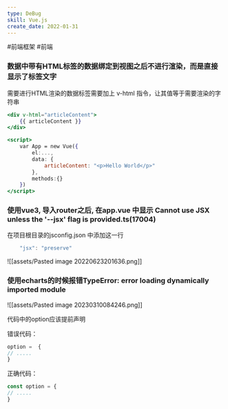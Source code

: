 ```yaml
---
type: DeBug
skill: Vue.js
create_date: 2022-01-31
---
```


#前端框架 #前端 


### 数据中带有HTML标签的数据绑定到视图之后不进行渲染，而是直接显示了标签文字

需要进行HTML渲染的数据标签需要加上 v-html 指令，让其值等于需要渲染的字符串

```jsx
<div v-html="articleContent">
    {{ articleContent }}
</div>

<script>
	var App = new Vue({
		el:...,
		data: {
			articleContent: "<p>Hello World</p>"
		},
		methods:{}
	})
</script>
```

### 使用vue3, 导入router之后, 在app.vue 中显示  Cannot use JSX unless the '--jsx' flag is provided.ts(17004)

在项目根目录的jsconfig.json 中添加这一行

```js
    "jsx": "preserve"
```

![[assets/Pasted image 20220623201636.png]]


### 使用echarts的时候报错TypeError: error loading dynamically imported module


![[assets/Pasted image 20230310084246.png]]

代码中的option应该提前声明

错误代码：

```js
option =  {
// .....
}
```

正确代码：

```js
const option = {
// .....
}
```

